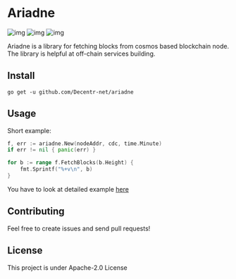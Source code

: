 # Ariadne
![img](https://img.shields.io/github/license/Decentr-net/ariadne) ![img](https://img.shields.io/github/go-mod/go-version/Decentr-net/ariadne) ![img](https://img.shields.io/github/v/tag/Decentr-net/ariadne?label=version)

Ariadne is a library for fetching blocks from cosmos based blockchain node. The library is helpful at off-chain services building.

## Install
```
go get -u github.com/Decentr-net/ariadne
```

## Usage

Short example:

```go
f, err := ariadne.New(nodeAddr, cdc, time.Minute)
if err != nil { panic(err) }

for b := range f.FetchBlocks(b.Height) {
    fmt.Sprintf("%+v\n", b)
}
````

You have to look at detailed example [here](example/example.go) 

## Contributing

Feel free to create issues and send pull requests!

## License

This project is under Apache-2.0 License